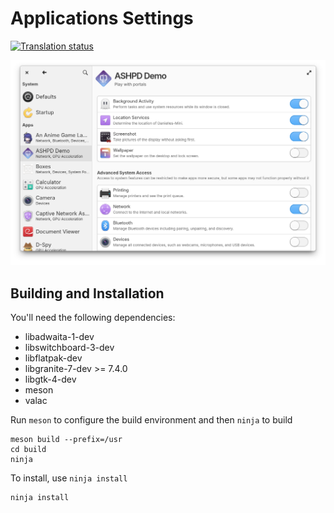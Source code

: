# Applications Settings
[![Translation status](https://l10n.elementary.io/widgets/switchboard/-/switchboard-plug-applications/svg-badge.svg)](https://l10n.elementary.io/engage/switchboard/?utm_source=widget)

![screenshot](data/screenshot-permissions.png?raw=true)

## Building and Installation

You'll need the following dependencies:

* libadwaita-1-dev
* libswitchboard-3-dev
* libflatpak-dev
* libgranite-7-dev >= 7.4.0
* libgtk-4-dev
* meson
* valac

Run `meson` to configure the build environment and then `ninja` to build

    meson build --prefix=/usr
    cd build
    ninja

To install, use `ninja install`

    ninja install
